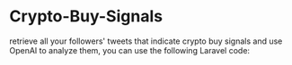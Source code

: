 # Crypto-Buy-Signals
retrieve all your followers' tweets that indicate crypto buy signals and use OpenAI to analyze them, you can use the following Laravel code:

